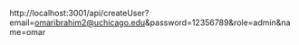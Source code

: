 http://localhost:3001/api/createUser?email=omaribrahim2@uchicago.edu&password=12356789&role=admin&name=omar